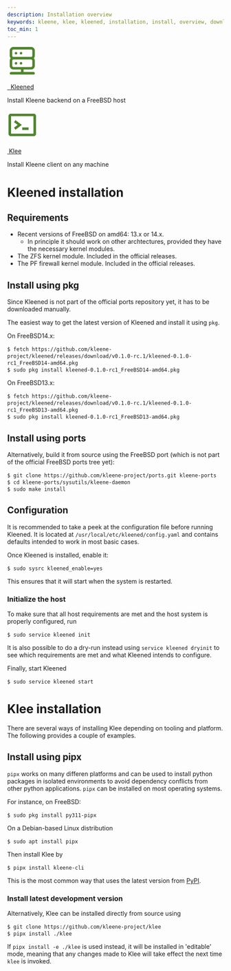 ```yaml
---
description: Installation overview
keywords: kleene, klee, kleened, installation, install, overview, download
toc_min: 1
---
```


<div class="component-container">
  <!--start row-->
  <div class="row">
     <div class="col-xs-12 col-sm-12 col-md-12 col-lg-6 block">
        <div class="component">
             <div class="component-icon">
                 <a href="/install/#kleened-installation"><img src="/assets/images/kleened-server.svg" alt="kleened" width="70" height="70"></a>
             </div>
             <p class="h2"><a href="/install/#kleened-installation">&nbsp;&nbsp;Kleened</a></p>
             <p>Install Kleene backend on a FreeBSD host</p>
        </div>
     </div>
     <div class="col-xs-12 col-sm-12 col-md-12 col-lg-6 block">
        <div class="component">
            <div class="component-icon">
                 <a href="/install/#klee-installation"><img src="/assets/images/klee-reference.svg" alt="klee" width="70" height="70"></a>
            </div>
            <p class="h2"><a href="/install/#klee-installation">&nbsp;Klee</a></p>
            <p>Install Kleene client on any machine</p>
        </div>
     </div>
  </div>
</div>

# Kleened installation

## Requirements

- Recent versions of FreeBSD on amd64: 13.x or 14.x.
  - In principle it should work on other archtectures, provided they have the necessary kernel modules.
- The ZFS kernel module. Included in the official releases.
- The PF firewall kernel module. Included in the official releases.

## Install using pkg

Since Kleened is not part of the official ports repository yet, it has to be
downloaded manually.

The easiest way to get the latest version of Kleened and install it using
`pkg`.

On FreeBSD14.x:

```console
$ fetch https://github.com/kleene-project/kleened/releases/download/v0.1.0-rc.1/kleened-0.1.0-rc1_FreeBSD14-amd64.pkg
$ sudo pkg install kleened-0.1.0-rc1_FreeBSD14-amd64.pkg
```

On FreeBSD13.x:

```console
$ fetch https://github.com/kleene-project/kleened/releases/download/v0.1.0-rc.1/kleened-0.1.0-rc1_FreeBSD13-amd64.pkg
$ sudo pkg install kleened-0.1.0-rc1_FreeBSD13-amd64.pkg
```

## Install using ports

Alternatively, build it from source using the FreeBSD port (which is not part
of the official FreeBSD ports tree yet):

```console
$ git clone https://github.com/kleene-project/ports.git kleene-ports
$ cd kleene-ports/sysutils/kleene-daemon
$ sudo make install
```

## Configuration

It is recommended to take a peek at the configuration file before running
Kleened. It is located at `/usr/local/etc/kleened/config.yaml` and contains
defaults intended to work in most basic cases.

Once Kleened is installed, enable it:

```console
$ sudo sysrc kleened_enable=yes
```

This ensures that it will start when the system is restarted.

### Initialize the host

To make sure that all host requirements are met and the host system is properly
configured, run

```console
$ sudo service kleened init
```

It is also possible to do a dry-run instead using
`service kleened dryinit` to see which requirements are met and what
Kleened intends to configure.

Finally, start Kleened

```console
$ sudo service kleened start
```

# Klee installation

There are several ways of installing Klee depending on tooling and platform.
The following provides a couple of examples.

## Install using pipx

`pipx` works on many differen platforms and can be used to install python packages
in isolated environments to avoid dependency conflicts from other python applications.
`pipx` can be installed on most operating systems.

For instance, on FreeBSD:

```console
$ sudo pkg install py311-pipx
```

On a Debian-based Linux distribution

```console
$ sudo apt install pipx
```

Then install Klee by

```console
$ pipx install kleene-cli
```

This is the most common way that uses the latest version from
[PyPI](https://pypi.org/).

### Install latest development version

Alternatively, Klee can be installed directly from source using

```console
$ git clone https://github.com/kleene-project/klee
$ pipx install ./klee
```

If `pipx install -e ./klee` is used instead, it will be installed in 'editable'
mode, meaning that any changes made to Klee will take effect the next time `klee`
is invoked.
